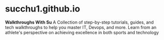 # succhu1.github.io
****Walkthroughs With Su**** A Collection of step-by-step tutorials, guides, and tech walkthroughs to help you master IT, Devops, and more. Learn from an athlete's perspective on achieving excellence in both sports and technology
